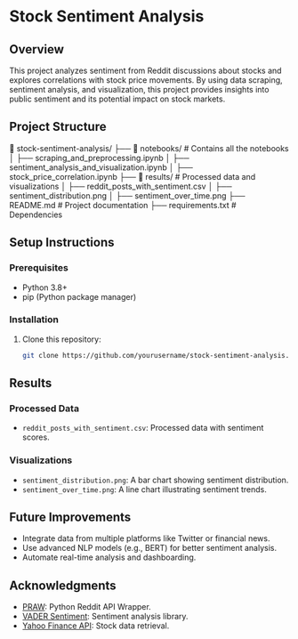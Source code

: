 # Stock Sentiment Analysis
## Overview
This project analyzes sentiment from Reddit discussions about stocks and explores correlations with stock price movements. By using data scraping, sentiment analysis, and visualization, this project provides insights into public sentiment and its potential impact on stock markets.
## Project Structure

📂 stock-sentiment-analysis/
├── 📂 notebooks/       # Contains all the notebooks
│   ├── scraping_and_preprocessing.ipynb
│   ├── sentiment_analysis_and_visualization.ipynb
│   ├── stock_price_correlation.ipynb
├── 📂 results/         # Processed data and visualizations
│   ├── reddit_posts_with_sentiment.csv
│   ├── sentiment_distribution.png
│   ├── sentiment_over_time.png
├── README.md           # Project documentation
├── requirements.txt    # Dependencies
## Setup Instructions

### Prerequisites
- Python 3.8+
- pip (Python package manager)

### Installation
1. Clone this repository:
   ```bash
   git clone https://github.com/yourusername/stock-sentiment-analysis.git
## Results

### Processed Data
- `reddit_posts_with_sentiment.csv`: Processed data with sentiment scores.

### Visualizations
- `sentiment_distribution.png`: A bar chart showing sentiment distribution.
- `sentiment_over_time.png`: A line chart illustrating sentiment trends.
## Future Improvements
- Integrate data from multiple platforms like Twitter or financial news.
- Use advanced NLP models (e.g., BERT) for better sentiment analysis.
- Automate real-time analysis and dashboarding.
## Acknowledgments
- [PRAW](https://praw.readthedocs.io/): Python Reddit API Wrapper.
- [VADER Sentiment](https://github.com/cjhutto/vaderSentiment): Sentiment analysis library.
- [Yahoo Finance API](https://pypi.org/project/yfinance/): Stock data retrieval.

